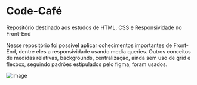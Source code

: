 # Code-Café
Repositório destinado aos estudos de HTML, CSS e Responsividade no Front-End

Nesse repositório foi possível aplicar cohecimentos importantes de Front-End, dentre eles a responsividade usando media queries.
Outros conceitos de medidas relativas, backgrounds, centralização, ainda sem uso de grid e flexbox, seguindo padrões estipulados pelo figma, foram usados.

![image](https://user-images.githubusercontent.com/65791228/198787630-e207eb3d-e8ac-479c-a264-9f65f6b3f183.png)

